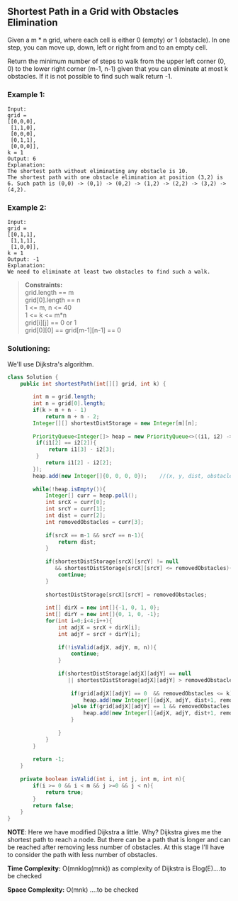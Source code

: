 ## Shortest Path in a Grid with Obstacles Elimination

Given a m * n grid, where each cell is either 0 (empty) or 1 (obstacle). In one step, you can move up, down, left or right from and to an empty cell.

Return the minimum number of steps to walk from the upper left corner (0, 0) to the lower right corner (m-1, n-1) given that you can eliminate at most k obstacles. If it is not possible to find such walk return -1.


### Example 1:
```
Input: 
grid = 
[[0,0,0],
 [1,1,0],
 [0,0,0],
 [0,1,1],
 [0,0,0]], 
k = 1
Output: 6
Explanation: 
The shortest path without eliminating any obstacle is 10. 
The shortest path with one obstacle elimination at position (3,2) is 6. Such path is (0,0) -> (0,1) -> (0,2) -> (1,2) -> (2,2) -> (3,2) -> (4,2).
```

### Example 2:
```
Input: 
grid = 
[[0,1,1],
 [1,1,1],
 [1,0,0]], 
k = 1
Output: -1
Explanation: 
We need to eliminate at least two obstacles to find such a walk.
```


> **Constraints:**    
> grid.length == m  
> grid[0].length == n  
> 1 <= m, n <= 40  
> 1 <= k <= m*n  
> grid[i][j] == 0 or 1  
> grid[0][0] == grid[m-1][n-1] == 0  


 ### Solutioning:
We'll use Dijkstra's algorithm. 

```java
class Solution {
    public int shortestPath(int[][] grid, int k) {
        
        int m = grid.length;
        int n = grid[0].length;
        if(k > m + n - 1) 
            return m + n - 2;
        Integer[][] shortestDistStorage = new Integer[m][n];
        
        PriorityQueue<Integer[]> heap = new PriorityQueue<>((i1, i2) -> {
         if(i1[2] == i2[2]){
             return i1[3] - i2[3];
         }   
            return i1[2] - i2[2];
        });
        heap.add(new Integer[]{0, 0, 0, 0});    //(x, y, dist, obstacles)
        
        while(!heap.isEmpty()){
            Integer[] curr = heap.poll();
            int srcX = curr[0];
            int srcY = curr[1];
            int dist = curr[2];
            int removedObstacles = curr[3];
            
            if(srcX == m-1 && srcY == n-1){
                return dist;
            }
            
            if(shortestDistStorage[srcX][srcY] != null 
               && shortestDistStorage[srcX][srcY] <= removedObstacles){
                continue;
            }
            
            shortestDistStorage[srcX][srcY] = removedObstacles;
            
            int[] dirX = new int[]{-1, 0, 1, 0};
            int[] dirY = new int[]{0, 1, 0, -1};
            for(int i=0;i<4;i++){
                int adjX = srcX + dirX[i];
                int adjY = srcY + dirY[i];
                
                if(!isValid(adjX, adjY, m, n)){
                    continue;
                }
                
                if(shortestDistStorage[adjX][adjY] == null 
                   || shortestDistStorage[adjX][adjY] > removedObstacles + grid[srcX][srcY]){
                    
                    if(grid[adjX][adjY] == 0  && removedObstacles <= k){
                        heap.add(new Integer[]{adjX, adjY, dist+1, removedObstacles});
                    }else if(grid[adjX][adjY] == 1 && removedObstacles + 1 <= k){
                        heap.add(new Integer[]{adjX, adjY, dist+1, removedObstacles + 1});
                    }
                    
                }
            }
        }
        
        return -1;
    }
    
    private boolean isValid(int i, int j, int m, int n){
        if(i >= 0 && i < m && j >=0 && j < n){
            return true;
        }
        return false;
    }
}
```  
**NOTE**: Here we have modified Dijkstra a little. Why? Dijkstra gives me the shortest path to reach a node. But there can be a path that is longer and can be reached after removing less number of obstacles. At this stage I'll have to consider the path with less number of obstacles.

**Time Complexity:** O(mnklog(mnk)) as complexity of Dijkstra is Elog(E)....to be checked      

**Space Complexity:** O(mnk) ....to be checked   

